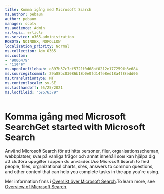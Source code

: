 ```yaml
---
title: Komma igång med Microsoft Search
ms.author: pebaum
author: pebaum
manager: scotv
ms.audience: Admin
ms.topic: article
ms.service: o365-administration
ROBOTS: NOINDEX, NOFOLLOW
localization_priority: Normal
ms.collection: Adm_O365
ms.custom:
- "9006479"
- "11046"
ms.openlocfilehash: e897b37c7cf5721f0d68bf0212e1772591b3e684
ms.sourcegitcommit: 29a88bc83086b18b0e0fd14fe8ed18a4f88edd06
ms.translationtype: MT
ms.contentlocale: sv-SE
ms.lasthandoff: 05/25/2021
ms.locfileid: "52676379"
---
```

# <a name="get-started-with-microsoft-search"></a><span data-ttu-id="8afc9-102">Komma igång med Microsoft Search</span><span class="sxs-lookup"><span data-stu-id="8afc9-102">Get started with Microsoft Search</span></span>

<span data-ttu-id="8afc9-103">Använd Microsoft Search för att hitta personer, filer, organisationsscheman, webbplatser, svar på vanliga frågor och annat innehåll som kan hjälpa dig att slutföra uppgifter i appen du använder.</span><span class="sxs-lookup"><span data-stu-id="8afc9-103">Use Microsoft Search to find people, files, organizational charts, sites, answers to common questions, and other content that can help you complete tasks in the app you're using.</span></span>

<span data-ttu-id="8afc9-104">Mer information finns i [Översikt över Microsoft Search](https://go.microsoft.com/fwlink/?linkid=2157644).</span><span class="sxs-lookup"><span data-stu-id="8afc9-104">To learn more, see [Overview of Microsoft Search](https://go.microsoft.com/fwlink/?linkid=2157644).</span></span>
